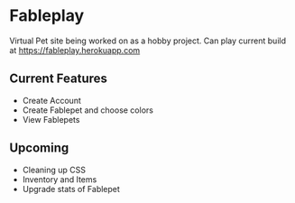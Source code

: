 # Fableplay
Virtual Pet site being worked on as a hobby project. Can play current build at https://fableplay.herokuapp.com

## Current Features
- Create Account
- Create Fablepet and choose colors
- View Fablepets

## Upcoming
- Cleaning up CSS
- Inventory and Items
- Upgrade stats of Fablepet
